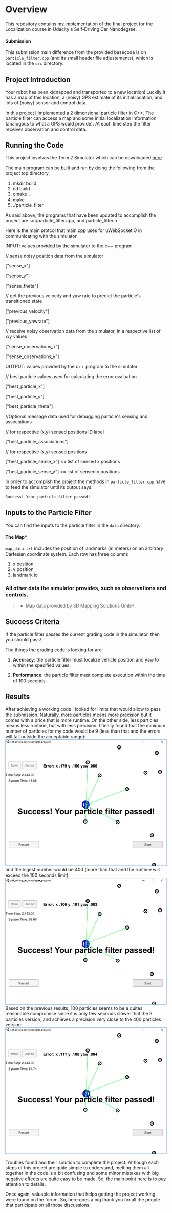 # Overview
This repository contains my implementation of the final project for the Localization course in Udacity's Self-Driving Car Nanodegree.

#### Submission
This submission main difference from the provided basecode is on `particle_filter.cpp` (and its small header file adjustements), which is located in the `src` directory.

## Project Introduction
Your robot has been kidnapped and transported to a new location! Luckily it has a map of this location, a (noisy) GPS estimate of its initial location, and lots of (noisy) sensor and control data.

In this project I implemented a 2 dimensional particle filter in C++. The particle filter can access a map and some initial localization information (analogous to what a GPS would provide). At each time step the filter receives observation and control data. 

## Running the Code
This project involves the Term 2 Simulator which can be downloaded [here](https://github.com/udacity/self-driving-car-sim/releases)

The main program can be built and ran by doing the following from the project top directory.

1. mkdir build
2. cd build
3. cmake ..
4. make
5. ./particle_filter

As said above, the programs that have been updated to accomplish the project are src/particle_filter.cpp, and particle_filter.h

Here is the main protcol that main.cpp uses for uWebSocketIO in communicating with the simulator.

INPUT: values provided by the simulator to the c++ program

// sense noisy position data from the simulator

["sense_x"] 

["sense_y"] 

["sense_theta"] 

// get the previous velocity and yaw rate to predict the particle's transitioned state

["previous_velocity"]

["previous_yawrate"]

// receive noisy observation data from the simulator, in a respective list of x/y values

["sense_observations_x"] 

["sense_observations_y"] 


OUTPUT: values provided by the c++ program to the simulator

// best particle values used for calculating the error evaluation

["best_particle_x"]

["best_particle_y"]

["best_particle_theta"] 

//Optional message data used for debugging particle's sensing and associations

// for respective (x,y) sensed positions ID label 

["best_particle_associations"]

// for respective (x,y) sensed positions

["best_particle_sense_x"] <= list of sensed x positions

["best_particle_sense_y"] <= list of sensed y positions


In order to accomplish the project the methods in `particle_filter.cpp` have to feed the simulator until its output says:

```
Success! Your particle filter passed!
```

## Inputs to the Particle Filter
You can find the inputs to the particle filter in the `data` directory. 

#### The Map*
`map_data.txt` includes the position of landmarks (in meters) on an arbitrary Cartesian coordinate system. Each row has three columns
1. x position
2. y position
3. landmark id

### All other data the simulator provides, such as observations and controls.

> * Map data provided by 3D Mapping Solutions GmbH.

## Success Criteria
If the particle filter passes the current grading code in the simulator, then you should pass! 

The things the grading code is looking for are:

1. **Accuracy**: the particle filter must localize vehicle position and yaw to within the specified values.

2. **Performance**: the particle filter must complete execution within the time of 100 seconds.


## Results

After achieving a working code I looked for limits that would allow to pass the submission. Naturally, more particles means more precision but it comes with a price that is more runtime. On the other side, less particles means less runtime, but with less precision.
I finally found that the minimum number of particles for my code would be 9 (less than that and the errors will fall outside the acceptable range):
<img src="results/9_part.png" alt="9 particles" />
and the higest number would be 400 (more than that and the runtime will exceed the 100 seconds limit):
<img src="results/400_part.png" alt="400 particles" />
Based on the previous results, 100 particles seems to be a quites reasonable compromise since it is only few seconds slower that the 9 particles version, and achieves a precision very close to the 400 particles version:
<img src="results/100_part.png" alt="100 particles" />

Troubles found and their solution to complete the project:
Although each steps of this project are quite simple to understand, melting them all together in the code is a bit confusing and some minor mistakes with big negative effects are quite easy to be made. So, the main point here is to pay attention to details.

Once again, valuable information that helps getting the project working were found on the forum. So, here goes a big thank you for all the people that participate on all those discussions.



